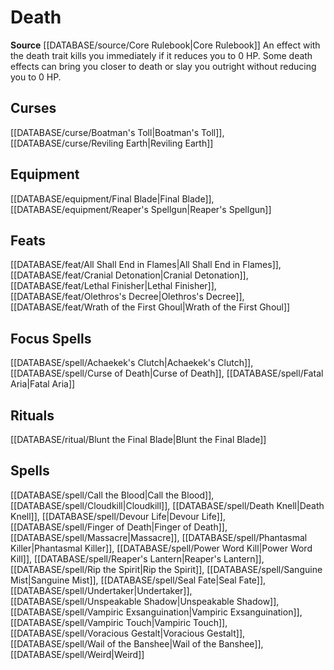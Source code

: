 ﻿---
id: '40'
name: Death
rarity: Common
rus_type_level: null
source: '[[DATABASE/source/Core Rulebook|Core Rulebook]]'
trait:
- Death
type: Trait

---
# Death

**Source** [[DATABASE/source/Core Rulebook|Core Rulebook]] 
An effect with the death trait kills you immediately if it reduces you to 0 HP. Some death effects can bring you closer to death or slay you outright without reducing you to 0 HP.

## Curses

[[DATABASE/curse/Boatman's Toll|Boatman's Toll]], [[DATABASE/curse/Reviling Earth|Reviling Earth]]

## Equipment

[[DATABASE/equipment/Final Blade|Final Blade]], [[DATABASE/equipment/Reaper's Spellgun|Reaper's Spellgun]]

## Feats

[[DATABASE/feat/All Shall End in Flames|All Shall End in Flames]], [[DATABASE/feat/Cranial Detonation|Cranial Detonation]], [[DATABASE/feat/Lethal Finisher|Lethal Finisher]], [[DATABASE/feat/Olethros's Decree|Olethros's Decree]], [[DATABASE/feat/Wrath of the First Ghoul|Wrath of the First Ghoul]]

## Focus Spells

[[DATABASE/spell/Achaekek's Clutch|Achaekek's Clutch]], [[DATABASE/spell/Curse of Death|Curse of Death]], [[DATABASE/spell/Fatal Aria|Fatal Aria]]

## Rituals

[[DATABASE/ritual/Blunt the Final Blade|Blunt the Final Blade]]

## Spells

[[DATABASE/spell/Call the Blood|Call the Blood]], [[DATABASE/spell/Cloudkill|Cloudkill]], [[DATABASE/spell/Death Knell|Death Knell]], [[DATABASE/spell/Devour Life|Devour Life]], [[DATABASE/spell/Finger of Death|Finger of Death]], [[DATABASE/spell/Massacre|Massacre]], [[DATABASE/spell/Phantasmal Killer|Phantasmal Killer]], [[DATABASE/spell/Power Word Kill|Power Word Kill]], [[DATABASE/spell/Reaper's Lantern|Reaper's Lantern]], [[DATABASE/spell/Rip the Spirit|Rip the Spirit]], [[DATABASE/spell/Sanguine Mist|Sanguine Mist]], [[DATABASE/spell/Seal Fate|Seal Fate]], [[DATABASE/spell/Undertaker|Undertaker]], [[DATABASE/spell/Unspeakable Shadow|Unspeakable Shadow]], [[DATABASE/spell/Vampiric Exsanguination|Vampiric Exsanguination]], [[DATABASE/spell/Vampiric Touch|Vampiric Touch]], [[DATABASE/spell/Voracious Gestalt|Voracious Gestalt]], [[DATABASE/spell/Wail of the Banshee|Wail of the Banshee]], [[DATABASE/spell/Weird|Weird]]